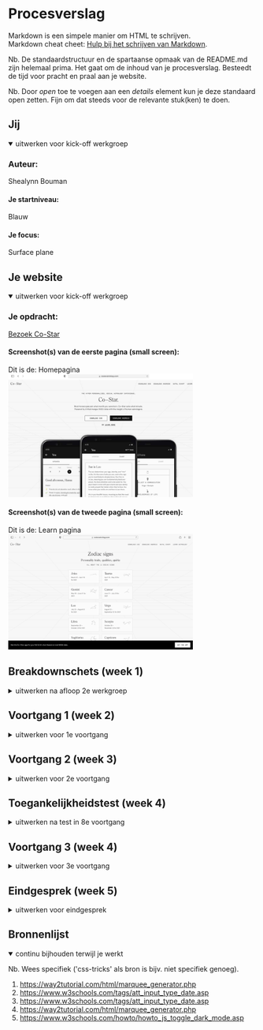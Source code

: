 # Procesverslag
Markdown is een simpele manier om HTML te schrijven.  
Markdown cheat cheet: [Hulp bij het schrijven van Markdown](https://github.com/adam-p/markdown-here/wiki/Markdown-Cheatsheet).

Nb. De standaardstructuur en de spartaanse opmaak van de README.md zijn helemaal prima. Het gaat om de inhoud van je procesverslag. Besteedt de tijd voor pracht en praal aan je website.

Nb. Door *open* toe te voegen aan een *details* element kun je deze standaard open zetten. Fijn om dat steeds voor de relevante stuk(ken) te doen.





## Jij

<details open>
<summary>uitwerken voor kick-off werkgroep</summary>

### Auteur:
Shealynn Bouman

#### Je startniveau:
Blauw

#### Je focus:
Surface plane
</details>





## Je website

<details open>
<summary>uitwerken voor kick-off werkgroep</summary>

### Je opdracht:
<a href="https://www.costarastrology.com/">Bezoek Co-Star</a>

#### Screenshot(s) van de eerste pagina (small screen): 
Dit is de: Homepagina  
<img src="images/scherm-homepagina.jpg" width="375px" alt="omschrijving van de pagina">


#### Screenshot(s) van de tweede pagina (small screen):
Dit is de: Learn pagina  
<img src="images/learn-pagina.png" width="375px" alt="Learn pagina">
 
</details>





## Breakdownschets (week 1)

<details>
<summary>uitwerken na afloop 2e werkgroep</summary>

### de hele pagina: 
<img src="images/breakdownschets.png" width="375px" alt="breakdown van de hele pagina">

### dynamisch deel: 
<img src="images/dynamisch_header.png" width="375px" alt="breakdown van een dynamisch deel">

### wellicht nog een dynamisch deel (bijv filter): 
<img src="images/input.png" width="375px" alt="breakdown van nog een dynamisch deel">

</details>





## Voortgang 1 (week 2)

<details>
<summary>uitwerken voor 1e voortgang</summary>

### Stand van zaken
Ik had nog niet ontzettend veel gemaakt, maar de richting waar ik op wilde gaan, vonden de studentenassistenten goed om verder mee te gaan.


### Agenda voor meeting
samen met je groepje opstellen

| student 1      | student 2          | student 3    | student 4        |
| ---            | ---                | ---          | ---              |
| dit bespreken  | en dit             | en ik dit    | en dan ik dat    |
| en dat ook nog | dit als er tijd is | nog een punt | dit wil ik zeker |
| ...            | ...                | ...          | ...              |


### Verslag van meeting
- Ik moet proberen om divjes te vervangen met andere elementen
- Vooral verder gaan met het coderen
</details>





## Voortgang 2 (week 3)

<details>
<summary>uitwerken voor 2e voortgang</summary>

### Stand van zaken
Mijn pagina's zagen er goed uit en ik moest vooral gewoon verder gaan met coderen. 

### Verslag van meeting
hier na afloop snel de uitkomsten van de meeting vastleggen

- Gewoon verder gaan met coderen
- Ik moet proberen om mijn pagina nog wat extra te geven voor de oplevering.
</details>





## Toegankelijkheidstest (week 4)

<details>
<summary>uitwerken na test in 8e voortgang</summary>

### Bevindingen
Lijst met je bevindingen die in de test naar voren kwamen:

#### Screen reader
Door de website gaan met spraak ging goed! de buttons en linkjes waren allemaal goed geplaatst en ik kon er makkelijk doorheen gaan. 


#### Besturen
De website besturen met shock vond ik best wel lastig, maar het was wel bestuurbaar met een toetsenbord. 


#### Kleur mode (zicht)
Ik heb ervoor gekozen om dark mode niet te gebruiken, omdat de pagina zelf al in het zwart/wit is. Ik heb de pagina nu gemaakt in kleur, zodat het voor gebruikers ook wel prettig kan zijn om wat kleur te zien voor wanneer zij op de pagina ziten.

</details>





## Voortgang 3 (week 4)

<details>
<summary>uitwerken voor 3e voortgang</summary>

### Stand van zaken
De feedback ging goed. De studentenassistenten hebben mij goed geholpen. Ze hebben mij wel verteld om de meeste divjes weg te werken. 



### Verslag van meeting
hier na afloop snel de uitkomsten van de meeting vastleggen

- De achtergrond die ze op de originele pagina gebruiken, zal voor mij te moeilijjk om na te maken. 
- Gewoon doorgaan met het coderen. 

</details>





## Eindgesprek (week 5)

<details>
<summary>uitwerken voor eindgesprek</summary>

### Stand van zaken
Ik vond zelf dat het best goed ging. Ik vind coderen zelf af en toe nog wel heel lastig, maar doordat ik helemaal zelf kon kiezen welke website ik ging maken, vond ik het ook wel leuk om te doen. 

Ik vond het nog wel lastig om met JavaScript te werken, maar doordat ik iets meer ging oefenen is het wel gelukt om er mee te werken. 

### Wat moet ik nog verder uitwerken? 
1. Er mist nog een stuk JavaScript (Bijv. Dark/light mode)
2. Er mogen niet meerdere ID's op de pagina
3. De toegangkelijkheids test miste nog

### Foto van de feedback
<img src="images/feedback_1.png" width="375px" alt="feedback deel 1">



### Screenshot(s)

hier screenshot(s) van je eindresultaat

<img src="images/feedback_2.jpg" width="375px" alt="feedback deel 2">

<img src="images/feedback_3.jpg" width="375px" alt="feedback deel 3">


</details>





## Bronnenlijst

<details open>
<summary>continu bijhouden terwijl je werkt</summary>

Nb. Wees specifiek ('css-tricks' als bron is bijv. niet specifiek genoeg).

1. https://way2tutorial.com/html/marquee_generator.php
2. https://www.w3schools.com/tags/att_input_type_date.asp
3. https://www.w3schools.com/tags/att_input_type_date.asp
4. https://way2tutorial.com/html/marquee_generator.php
5. https://www.w3schools.com/howto/howto_js_toggle_dark_mode.asp

</details>